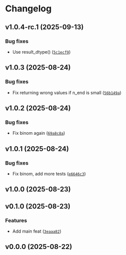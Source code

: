 # Changelog

## v1.0.4-rc.1 (2025-09-13)

### Bug fixes

- Use result_dtype() ([`5c1ecf9`](https://github.com/34j/jacobi-poly/commit/5c1ecf973b1a612a657f15b6c68de3c007415bea))

## v1.0.3 (2025-08-24)

### Bug fixes

- Fix returning wrong values if n_end is small ([`56b149a`](https://github.com/34j/jacobi-poly/commit/56b149ac425a016ee9dddfb8aa9e2e3ebf5e03a5))

## v1.0.2 (2025-08-24)

### Bug fixes

- Fix binom again ([`69a8c8a`](https://github.com/34j/jacobi-poly/commit/69a8c8afb35c672df86c98562dac9e893d4df797))

## v1.0.1 (2025-08-24)

### Bug fixes

- Fix binom, add more tests ([`e6646c3`](https://github.com/34j/jacobi-poly/commit/e6646c30de9b6f21bf29ecbae1118683a35f9cc5))

## v1.0.0 (2025-08-23)

## v0.1.0 (2025-08-23)

### Features

- Add main feat ([`3eaaa82`](https://github.com/34j/jacobi-poly/commit/3eaaa82c3db956aae9c0c72dcdd1f5a48e009864))

## v0.0.0 (2025-08-22)
